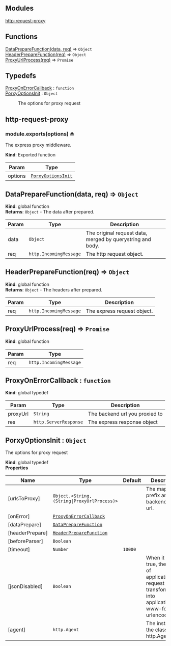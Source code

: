 ## Modules

<dl>
<dt><a href="#module_http-request-proxy">http-request-proxy</a></dt>
<dd></dd>
</dl>

## Functions

<dl>
<dt><a href="#DataPrepareFunction">DataPrepareFunction(data, req)</a> ⇒ <code>Object</code></dt>
<dd></dd>
<dt><a href="#HeaderPrepareFunction">HeaderPrepareFunction(req)</a> ⇒ <code>Object</code></dt>
<dd></dd>
<dt><a href="#ProxyUrlProcess">ProxyUrlProcess(req)</a> ⇒ <code>Promise</code></dt>
<dd></dd>
</dl>

## Typedefs

<dl>
<dt><a href="#ProxyOnErrorCallback">ProxyOnErrorCallback</a> : <code>function</code></dt>
<dd></dd>
<dt><a href="#PorxyOptionsInit">PorxyOptionsInit</a> : <code>Object</code></dt>
<dd><p>The options for proxy request</p>
</dd>
</dl>

<a name="module_http-request-proxy"></a>

## http-request-proxy
<a name="exp_module_http-request-proxy--module.exports"></a>

### module.exports(options) ⏏
The express proxy middleware.

**Kind**: Exported function  

| Param | Type |
| --- | --- |
| options | [<code>PorxyOptionsInit</code>](#PorxyOptionsInit) | 

<a name="DataPrepareFunction"></a>

## DataPrepareFunction(data, req) ⇒ <code>Object</code>
**Kind**: global function  
**Returns**: <code>Object</code> - The data after prepared.  

| Param | Type | Description |
| --- | --- | --- |
| data | <code>Object</code> | The original request data, merged by querystring and body. |
| req | <code>http.IncomingMessage</code> | The http request object. |

<a name="HeaderPrepareFunction"></a>

## HeaderPrepareFunction(req) ⇒ <code>Object</code>
**Kind**: global function  
**Returns**: <code>Object</code> - The headers after prepared.  

| Param | Type | Description |
| --- | --- | --- |
| req | <code>http.IncomingMessage</code> | The express request object. |

<a name="ProxyUrlProcess"></a>

## ProxyUrlProcess(req) ⇒ <code>Promise</code>
**Kind**: global function  

| Param | Type |
| --- | --- |
| req | <code>http.IncomingMessage</code> | 

<a name="ProxyOnErrorCallback"></a>

## ProxyOnErrorCallback : <code>function</code>
**Kind**: global typedef  

| Param | Type | Description |
| --- | --- | --- |
| proxyUrl | <code>String</code> | The backend url you proxied to |
| res | <code>http.ServerResponse</code> | The express response object |

<a name="PorxyOptionsInit"></a>

## PorxyOptionsInit : <code>Object</code>
The options for proxy request

**Kind**: global typedef  
**Properties**

| Name | Type | Default | Description |
| --- | --- | --- | --- |
| [urlsToProxy] | <code>Object.&lt;String, (String\|ProxyUrlProcess)&gt;</code> |  | The map of url prefix and backend base url. |
| [onError] | [<code>ProxyOnErrorCallback</code>](#ProxyOnErrorCallback) |  |  |
| [dataPrepare] | [<code>DataPrepareFunction</code>](#DataPrepareFunction) |  |  |
| [headerPrepare] | [<code>HeaderPrepareFunction</code>](#HeaderPrepareFunction) |  |  |
| [beforeParser] | <code>Boolean</code> |  |  |
| [timeout] | <code>Number</code> | <code>10000</code> |  |
| [jsonDisabled] | <code>Boolean</code> |  | When it set true, the type of application/json request will be transformed into application/x-www-form-urlencoded |
| [agent] | <code>http.Agent</code> |  | The instance of the class of http.Agent. |

